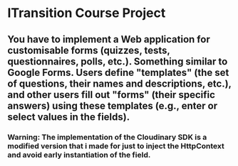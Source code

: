 # ITransition Course Project

## You have to implement a Web application for customisable forms (quizzes, tests, questionnaires, polls, etc.). Something similar to Google Forms. Users define "templates" (the set of questions, their names and descriptions, etc.), and other users fill out "forms" (their specific answers) using these templates (e.g., enter or select values in the fields).

### Warning: The implementation of the Cloudinary SDK is a modified version that i made for just to inject the HttpContext and avoid early instantiation of the field.
